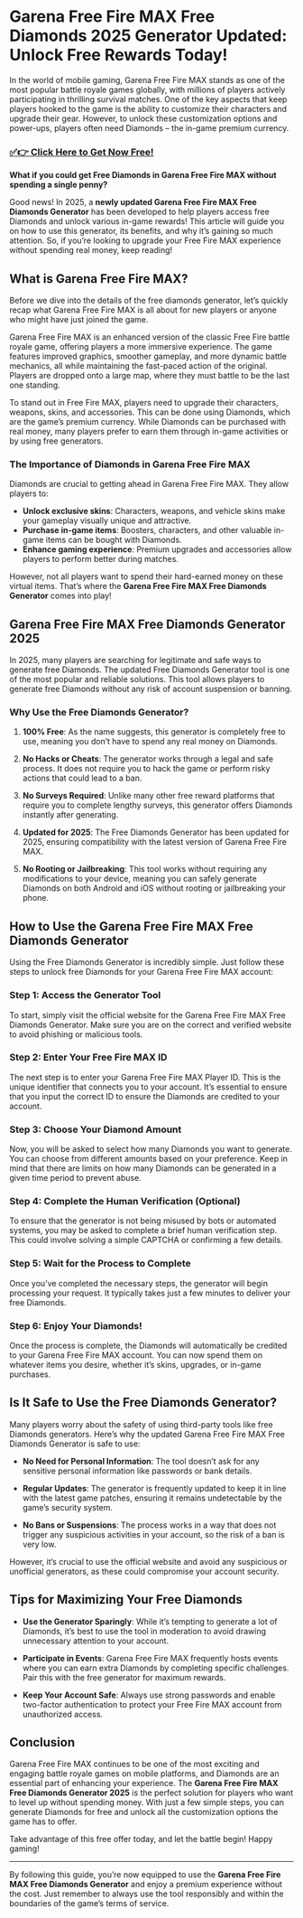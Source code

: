 # Garena Free Fire MAX Free Diamonds 2025 Generator Updated: Unlock Free Rewards Today!

In the world of mobile gaming, Garena Free Fire MAX stands as one of the most popular battle royale games globally, with millions of players actively participating in thrilling survival matches. One of the key aspects that keep players hooked to the game is the ability to customize their characters and upgrade their gear. However, to unlock these customization options and power-ups, players often need Diamonds – the in-game premium currency.

### [✅👉 Click Here to Get Now Free!](https://justrewards.xyz/f/f/m)

**What if you could get Free Diamonds in Garena Free Fire MAX without spending a single penny?**

Good news! In 2025, a **newly updated Garena Free Fire MAX Free Diamonds Generator** has been developed to help players access free Diamonds and unlock various in-game rewards! This article will guide you on how to use this generator, its benefits, and why it’s gaining so much attention. So, if you’re looking to upgrade your Free Fire MAX experience without spending real money, keep reading!

## What is Garena Free Fire MAX?

Before we dive into the details of the free diamonds generator, let’s quickly recap what Garena Free Fire MAX is all about for new players or anyone who might have just joined the game.

Garena Free Fire MAX is an enhanced version of the classic Free Fire battle royale game, offering players a more immersive experience. The game features improved graphics, smoother gameplay, and more dynamic battle mechanics, all while maintaining the fast-paced action of the original. Players are dropped onto a large map, where they must battle to be the last one standing.

To stand out in Free Fire MAX, players need to upgrade their characters, weapons, skins, and accessories. This can be done using Diamonds, which are the game’s premium currency. While Diamonds can be purchased with real money, many players prefer to earn them through in-game activities or by using free generators.

### The Importance of Diamonds in Garena Free Fire MAX

Diamonds are crucial to getting ahead in Garena Free Fire MAX. They allow players to:

- **Unlock exclusive skins**: Characters, weapons, and vehicle skins make your gameplay visually unique and attractive.
- **Purchase in-game items**: Boosters, characters, and other valuable in-game items can be bought with Diamonds.
- **Enhance gaming experience**: Premium upgrades and accessories allow players to perform better during matches.

However, not all players want to spend their hard-earned money on these virtual items. That’s where the **Garena Free Fire MAX Free Diamonds Generator** comes into play!

## Garena Free Fire MAX Free Diamonds Generator 2025

In 2025, many players are searching for legitimate and safe ways to generate free Diamonds. The updated Free Diamonds Generator tool is one of the most popular and reliable solutions. This tool allows players to generate free Diamonds without any risk of account suspension or banning. 

### Why Use the Free Diamonds Generator?

1. **100% Free**: As the name suggests, this generator is completely free to use, meaning you don’t have to spend any real money on Diamonds.
   
2. **No Hacks or Cheats**: The generator works through a legal and safe process. It does not require you to hack the game or perform risky actions that could lead to a ban.

3. **No Surveys Required**: Unlike many other free reward platforms that require you to complete lengthy surveys, this generator offers Diamonds instantly after generating.

4. **Updated for 2025**: The Free Diamonds Generator has been updated for 2025, ensuring compatibility with the latest version of Garena Free Fire MAX.

5. **No Rooting or Jailbreaking**: This tool works without requiring any modifications to your device, meaning you can safely generate Diamonds on both Android and iOS without rooting or jailbreaking your phone.

## How to Use the Garena Free Fire MAX Free Diamonds Generator

Using the Free Diamonds Generator is incredibly simple. Just follow these steps to unlock free Diamonds for your Garena Free Fire MAX account:

### Step 1: Access the Generator Tool

To start, simply visit the official website for the Garena Free Fire MAX Free Diamonds Generator. Make sure you are on the correct and verified website to avoid phishing or malicious tools.

### Step 2: Enter Your Free Fire MAX ID

The next step is to enter your Garena Free Fire MAX Player ID. This is the unique identifier that connects you to your account. It’s essential to ensure that you input the correct ID to ensure the Diamonds are credited to your account.

### Step 3: Choose Your Diamond Amount

Now, you will be asked to select how many Diamonds you want to generate. You can choose from different amounts based on your preference. Keep in mind that there are limits on how many Diamonds can be generated in a given time period to prevent abuse.

### Step 4: Complete the Human Verification (Optional)

To ensure that the generator is not being misused by bots or automated systems, you may be asked to complete a brief human verification step. This could involve solving a simple CAPTCHA or confirming a few details.

### Step 5: Wait for the Process to Complete

Once you’ve completed the necessary steps, the generator will begin processing your request. It typically takes just a few minutes to deliver your free Diamonds. 

### Step 6: Enjoy Your Diamonds!

Once the process is complete, the Diamonds will automatically be credited to your Garena Free Fire MAX account. You can now spend them on whatever items you desire, whether it’s skins, upgrades, or in-game purchases.

## Is It Safe to Use the Free Diamonds Generator?

Many players worry about the safety of using third-party tools like free Diamonds generators. Here’s why the updated Garena Free Fire MAX Free Diamonds Generator is safe to use:

- **No Need for Personal Information**: The tool doesn’t ask for any sensitive personal information like passwords or bank details.
  
- **Regular Updates**: The generator is frequently updated to keep it in line with the latest game patches, ensuring it remains undetectable by the game’s security system.

- **No Bans or Suspensions**: The process works in a way that does not trigger any suspicious activities in your account, so the risk of a ban is very low.

However, it’s crucial to use the official website and avoid any suspicious or unofficial generators, as these could compromise your account security.

## Tips for Maximizing Your Free Diamonds

- **Use the Generator Sparingly**: While it’s tempting to generate a lot of Diamonds, it’s best to use the tool in moderation to avoid drawing unnecessary attention to your account.
  
- **Participate in Events**: Garena Free Fire MAX frequently hosts events where you can earn extra Diamonds by completing specific challenges. Pair this with the free generator for maximum rewards.

- **Keep Your Account Safe**: Always use strong passwords and enable two-factor authentication to protect your Free Fire MAX account from unauthorized access.

## Conclusion

Garena Free Fire MAX continues to be one of the most exciting and engaging battle royale games on mobile platforms, and Diamonds are an essential part of enhancing your experience. The **Garena Free Fire MAX Free Diamonds Generator 2025** is the perfect solution for players who want to level up without spending money. With just a few simple steps, you can generate Diamonds for free and unlock all the customization options the game has to offer.

Take advantage of this free offer today, and let the battle begin! Happy gaming!

--- 

By following this guide, you’re now equipped to use the **Garena Free Fire MAX Free Diamonds Generator** and enjoy a premium experience without the cost. Just remember to always use the tool responsibly and within the boundaries of the game’s terms of service.
